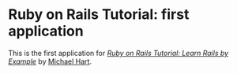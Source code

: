 # Ruby on Rails Tutorial: first application

This is the first application for
[*Ruby on Rails Tutorial: Learn Rails by Example*](http://railstutorial.org/)
by [Michael Hart](http://michaelhartl.com).
